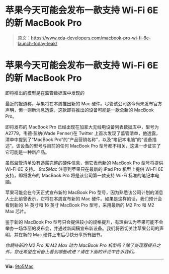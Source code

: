 # 苹果今天可能会发布一款支持 Wi-Fi 6E 的新 MacBook Pro

> 原文：<https://www.xda-developers.com/macbook-pro-wi-fi-6e-launch-today-leak/>

# 苹果今天可能会发布一款支持 Wi-Fi 6E 的新 MacBook Pro

即将推出的模型是在监管数据库中发现的

最近的报道称，苹果将在本周推出新的 Mac 硬件。尽管该公司迄今尚未发布官方声明，但一则新消息透露，这款即将推出的设备可能是一款全新的 MacBook Pro。

即将发布的 MacBook Pro 已经出现在加拿大无线电设备列表数据库中，型号为 A2779。韦德·彭纳(Wade Penner)在 Twitter 上首次发现了监管清单，他透露，清单中提到了“MacBook Pro”的“产品营销名称”，以及“笔记本电脑”的“设备描述”。该设备的型号与目前的任何 MacBook Pro 型号都不相关，这进一步证实了它可能是一种新产品。

虽然监管清单没有透露完整的硬件信息，但它表示新的 MacBook Pro 型号将提供 Wi-Fi 6E 支持。 *9to5Mac* 注意到苹果只在最新的 iPad Pro 机型上提供 Wi-Fi 6E 支持，即将发布的 MacBook Pro 将是该公司第一款支持 Wi-Fi 标准的笔记本电脑。

苹果可能会在今天正式宣布新的 MacBook Pro 型号，因为熟悉该公司计划的消息人士此前曾表示，它将在本周宣布新的 Mac 硬件。如果是这样的话，我们预计会看到新的 14 英寸和 16 英寸 MacBook Pro 型号，采用最新的 M2 Pro 和 M2 Max 芯片。

鉴于新的 MacBook Pro 型号只会提供较小的规格提升，有理由认为苹果可能不会举办一场华丽的发布会，并通过新闻稿宣布新设备。我们将密切关注苹果公司的声明，并在新的 Mac 硬件上市后尽快分享所有细节。

*你期待新的 M2 Pro 和 M2 Max 动力 MacBook Pro 机型吗？除了处理器提升之外，您还希望在设备上看到哪些改进？请在下面的评论中告诉我们。*

* * *

**Via:** [9to5Mac](https://9to5mac.com/2023/01/16/new-macbook-pro-with-wi-fi-6e-support-spotted-in-regulatory-database/)